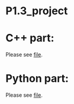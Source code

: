 # P1.3_project



# C++ part:

Please see [file](./c++/readme.md).

# Python part:

Please see [file](./python/exam_solution.py).

